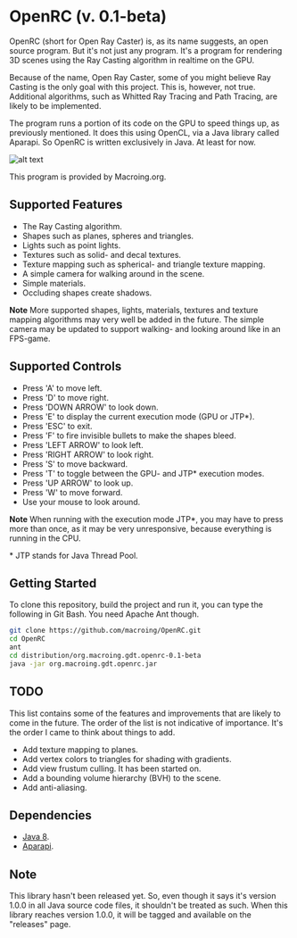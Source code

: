 OpenRC (v. 0.1-beta)
====================
OpenRC (short for Open Ray Caster) is, as its name suggests, an open source program. But it's not just any program. It's a program for rendering 3D scenes using the Ray Casting algorithm in realtime on the GPU.

Because of the name, Open Ray Caster, some of you might believe Ray Casting is the only goal with this project. This is, however, not true. Additional algorithms, such as Whitted Ray Tracing and Path Tracing, are likely to be implemented.

The program runs a portion of its code on the GPU to speed things up, as previously mentioned. It does this using OpenCL, via a Java library called Aparapi. So OpenRC is written exclusively in Java. At least for now.

![alt text](https://github.com/macroing/OpenRC/blob/master/images/OpenRC_5.png "OpenRC")

This program is provided by Macroing.org.

Supported Features
------------------
* The Ray Casting algorithm.
* Shapes such as planes, spheres and triangles.
* Lights such as point lights.
* Textures such as solid- and decal textures.
* Texture mapping such as spherical- and triangle texture mapping.
* A simple camera for walking around in the scene.
* Simple materials.
* Occluding shapes create shadows.

**Note** More supported shapes, lights, materials, textures and texture mapping algorithms may very well be added in the future. The simple camera may be updated to support walking- and looking around like in an FPS-game.

Supported Controls
------------------
* Press 'A' to move left.
* Press 'D' to move right.
* Press 'DOWN ARROW' to look down.
* Press 'E' to display the current execution mode (GPU or JTP*).
* Press 'ESC' to exit.
* Press 'F' to fire invisible bullets to make the shapes bleed.
* Press 'LEFT ARROW' to look left.
* Press 'RIGHT ARROW' to look right.
* Press 'S' to move backward.
* Press 'T' to toggle between the GPU- and JTP* execution modes.
* Press 'UP ARROW' to look up.
* Press 'W' to move forward.
* Use your mouse to look around.

**Note** When running with the execution mode JTP*, you may have to press more than once, as it may be very unresponsive, because everything is running in the CPU.

\* JTP stands for Java Thread Pool.

Getting Started
---------------
To clone this repository, build the project and run it, you can type the following in Git Bash. You need Apache Ant though.
```bash
git clone https://github.com/macroing/OpenRC.git
cd OpenRC
ant
cd distribution/org.macroing.gdt.openrc-0.1-beta
java -jar org.macroing.gdt.openrc.jar
```

TODO
----
This list contains some of the features and improvements that are likely to come in the future. The order of the list is not indicative of importance. It's the order I came to think about things to add.
* Add texture mapping to planes.
* Add vertex colors to triangles for shading with gradients.
* Add view frustum culling. It has been started on.
* Add a bounding volume hierarchy (BVH) to the scene.
* Add anti-aliasing.

Dependencies
------------
 - [Java 8](http://www.java.com).
 - [Aparapi](https://github.com/aparapi/aparapi).

Note
----
This library hasn't been released yet. So, even though it says it's version 1.0.0 in all Java source code files, it shouldn't be treated as such. When this library reaches version 1.0.0, it will be tagged and available on the "releases" page.